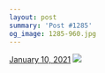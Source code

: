 ```yaml
---
layout: post
summary: 'Post #1285'
og_image: 1285-960.jpg
---
```


<p>
  <time>
    <a href="/1285">January 10, 2021</a>
  </time>
  <a href="/1285">
    <img src="{{ site.assets_url }}/1285-480.jpg" srcset="{{ site.assets_url }}/1285-240.jpg 240w, {{ site.assets_url }}/1285-480.jpg 480w, {{ site.assets_url }}/1285-720.jpg 720w, {{ site.assets_url }}/1285-960.jpg 960w" sizes="(min-width: 700px) 50vw, calc(100vw - 2rem)" />
  </a>
</p>
